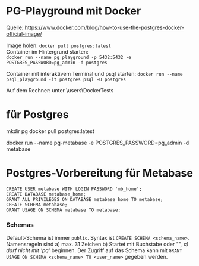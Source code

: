 # PG-Playground mit Docker

Quelle: https://www.docker.com/blog/how-to-use-the-postgres-docker-official-image/

Image holen: ```docker pull postgres:latest```  
Container im Hintergrund starten:   
```docker run --name pg_playground -p 5432:5432 -e POSTGRES_PASSWORD=pg_admin -d postgres```  

Container mit interaktivem Terminal und psql starten: 
```docker run --name psql_playground -it postgres psql -U postgres```

Auf dem Rechner: unter \users\DockerTests

# für Postgres
mkdir pg
docker pull postgres:latest

docker run --name pg-metabase -e POSTGRES_PASSWORD=pg_admin -d metabase

# Postgres-Vorbereitung für Metabase

```CREATE USER metabase WITH LOGIN PASSWORD 'mb_home';```   
```CREATE DATABASE metabase_home;```   
```GRANT ALL PRIVILEGES ON DATABASE metabase_home TO metabase;```   
```CREATE SCHEMA metabase;```  
```GRANT USAGE ON SCHEMA metabase TO metabase;```

### Schemas 
Default-Schema ist immer ```public```.
Syntax ist ```CREATE SCHEMA <schema_name>```. Namensregeln sind a) max. 31 Zeichen b) Startet mit Buchstabe oder "_", c) darf nicht mit 'pq_' beginnen. Der Zugriff auf das Schema kann mit ```GRANT USAGE ON SCHEMA <schema_name> TO <user_name>``` gegeben werden.
